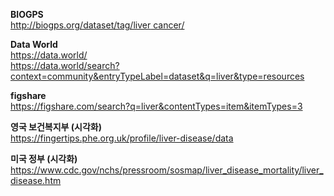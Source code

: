 **BIOGPS**  
[http://biogps.org/dataset/tag/liver cancer/](http://biogps.org/dataset/tag/liver%20cancer/)  
  
**Data World**  
https://data.world/  
https://data.world/search?context=community&entryTypeLabel=dataset&q=liver&type=resources   
  
**figshare**  
https://figshare.com/search?q=liver&contentTypes=item&itemTypes=3   
  
**영국 보건복지부 (시각화)**  
https://fingertips.phe.org.uk/profile/liver-disease/data   
  
**미국 정부 (시각화)**  
https://www.cdc.gov/nchs/pressroom/sosmap/liver_disease_mortality/liver_disease.htm  
